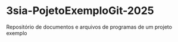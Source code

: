 # 3sia-PojetoExemploGit-2025
Repositório de documentos e arquivos de programas de um projeto exemplo
